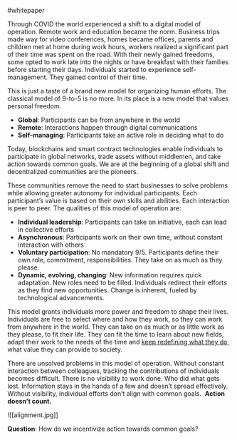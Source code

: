 #whitepaper

Through COVID the world experienced a shift to a digital model of operation. Remote work and education became the norm. Business trips made way for video conferences, homes became offices, parents and children met at home during work hours, workers realized a significant part of their time was spent on the road. With their newly gained freedoms, some opted to work late into the nights or have breakfast with their families before starting their days. Individuals started to experience self-management. They gained control of their time. 

This is just a taste of a brand new model for organizing human efforts. The classical model of 9-to-5 is no more. In its place is a new model that values personal freedom. 

-   **Global**: Participants can be from anywhere in the world
-   **Remote**: Interactions happen through digital communications 
-   **Self-managing**: Participants take an active role in deciding what to do

Today, blockchains and smart contract technologies enable individuals to participate in global networks, trade assets without middlemen, and take action towards common goals. We are at the beginning of a global shift and decentralized communities are the pioneers. 

These communities remove the need to start businesses to solve problems while allowing greater autonomy for individual participants. Each participant’s value is based on their own skills and abilities. Each interaction is peer to peer. The qualities of this model of operation are:

-   **Individual leadership**: Participants can take on initiative, each can lead in collective efforts
-   **Asynchronous**: Participants work on their own time, without constant interaction with others
-   **Voluntary participation**: No mandatory 9/5. Participants define their own role, commitment, responsibilities. They take on as much as they please.
-   **Dynamic, evolving, changing**: New information requires quick adaptation. New roles need to be filled. Individuals redirect their efforts as they find new opportunities. Change is inherent, fueled by technological advancements. 

This model grants individuals more power and freedom to shape their lives. Individuals are free to select where and how they work, so they can work from anywhere in the world. They can take on as much or as little work as they please, to fit their life. They can fit the time to learn about new fields, adapt their work to the needs of the time and [keep redefining what they do](https://nav.al/redefining), what value they can provide to society.

There are unsolved problems in this model of operation. Without constant interaction between colleagues, tracking the contributions of individuals becomes difficult. There is no visibility to work done. Who did what gets lost. Information stays in the hands of a few and doesn’t spread effectively. Without visibility, individual efforts don’t align with common goals.  **Action doesn’t count.** 

![[alignment.jpg]]

**Question**: How do we incentivize action towards common goals?